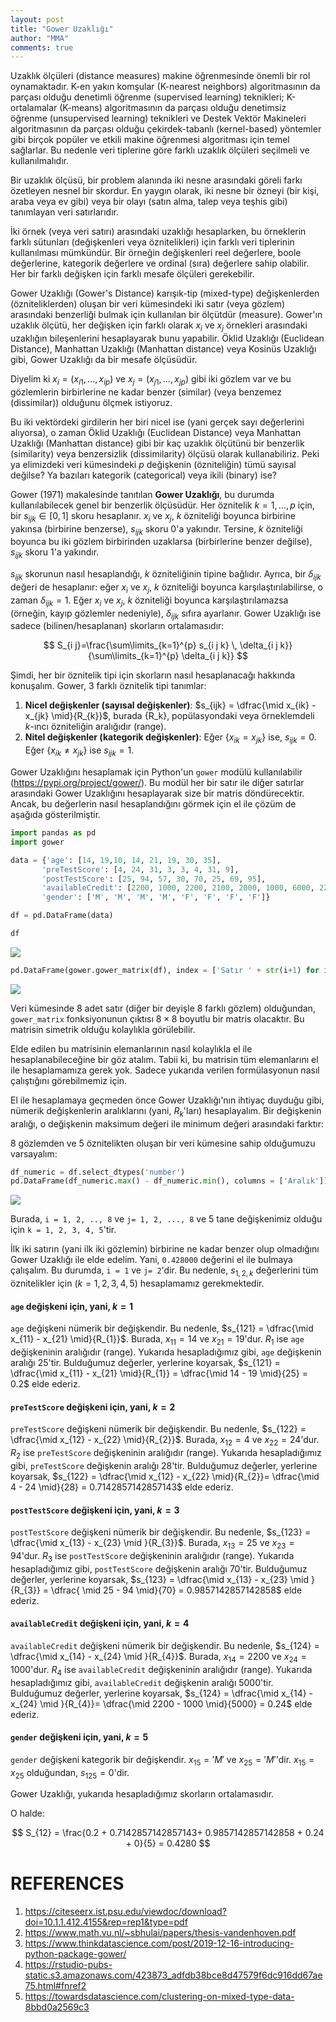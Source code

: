 ```yaml
---
layout: post
title: "Gower Uzaklığı"
author: "MMA"
comments: true
---
```


Uzaklık ölçüleri (distance measures) makine öğrenmesinde önemli bir rol oynamaktadır. K-en yakın komşular (K-nearest neighbors) algoritmasının da parçası olduğu denetimli öğrenme (supervised learning) teknikleri; K-ortalamalar (K-means) algoritmasının da parçası olduğu denetimsiz öğrenme (unsupervised learning) teknikleri ve Destek Vektör Makineleri algoritmasının da parçası olduğu çekirdek-tabanlı (kernel-based) yöntemler gibi birçok popüler ve etkili makine öğrenmesi algoritması için temel sağlarlar. Bu nedenle veri tiplerine göre farklı uzaklık ölçüleri seçilmeli ve kullanılmalıdır. 

Bir uzaklık ölçüsü, bir problem alanında iki nesne arasındaki göreli farkı özetleyen nesnel bir skordur. En yaygın olarak, iki nesne bir özneyi (bir kişi, araba veya ev gibi) veya bir olayı (satın alma, talep veya teşhis gibi) tanımlayan veri satırlarıdır.

İki örnek (veya veri satırı) arasındaki uzaklığı hesaplarken, bu örneklerin farklı sütunları (değişkenleri veya öznitelikleri) için farklı veri tiplerinin kullanılması mümkündür. Bir örneğin değişkenleri reel değerlere, boole değerlerine, kategorik değerlere ve ordinal (sıra) değerlere sahip olabilir. Her bir farklı değişken için farklı mesafe ölçüleri gerekebilir.

Gower Uzaklığı (Gower's Distance) karışık-tip (mixed-type) değişkenlerden (özniteliklerden) oluşan bir veri kümesindeki iki satır (veya gözlem) arasındaki benzerliği bulmak için kullanılan bir ölçütdür (measure). Gower'ın uzaklık ölçütü, her değişken için farklı olarak $x_i$ ve $x_j$ örnekleri arasındaki uzaklığın bileşenlerini hesaplayarak bunu yapabilir. Öklid Uzaklığı (Euclidean Distance), Manhattan Uzaklığı (Manhattan distance) veya Kosinüs Uzaklığı gibi, Gower Uzaklığı da bir mesafe ölçüsüdür.

Diyelim ki $x_i = (x_{i1}, \dots, x_{ip})$ ve $x_j = (x_{j1}, \dots, x_{jp})$ gibi iki gözlem var ve bu gözlemlerin birbirlerine ne kadar benzer (similar) (veya benzemez (dissimilar)) olduğunu ölçmek istiyoruz.

Bu iki vektördeki girdilerin her biri nicel ise (yani gerçek sayı değerlerini alıyorsa), o zaman Öklid Uzaklığı (Euclidean Distance) veya Manhattan Uzaklığı (Manhattan distance) gibi bir kaç uzaklık ölçütünü bir benzerlik (similarity) veya benzersizlik (dissimilarity) ölçüsü olarak kullanabiliriz. Peki ya elimizdeki veri kümesindeki $p$ değişkenin (özniteliğin) tümü sayısal değilse? Ya bazıları kategorik (categorical) veya ikili (binary) ise?

Gower (1971) makalesinde tanıtılan **Gower Uzaklığı**, bu durumda kullanılabilecek genel bir benzerlik ölçüsüdür. Her öznitelik $k = 1, \dots, p$ için, bir $s_{ijk} \in [0,1]$ skoru hesaplanır. $x_i$ ve $x_j$, $k$ özniteliği boyunca birbirine yakınsa (birbirine benzerse), $s_{ijk}$ skoru 0'a yakındır. Tersine, $k$ özniteliği boyunca bu iki gözlem birbirinden uzaklarsa (birbirlerine benzer değilse), $s_{ijk}$ skoru 1'a yakındır.

$s_{ijk}$ skorunun nasıl hesaplandığı, $k$ özniteliğinin tipine bağlıdır. Ayrıca, bir $\delta_{ijk}$ değeri de hesaplanır: eğer $x_i$ ve $x_j$, $k$ özniteliği boyunca karşılaştırılabilirse, o zaman $\delta_{ijk} = 1$. Eğer $x_i$ ve $x_j$, $k$ özniteliği boyunca karşılaştırılamazsa (örneğin, kayıp gözlemler nedeniyle), $\delta_{ijk}$ sıfıra ayarlanır. Gower Uzaklığı ise sadece (bilinen/hesaplanan) skorların ortalamasıdır:

$$
S_{i j}=\frac{\sum\limits_{k=1}^{p} s_{i j k} \, \delta_{i j k}}{\sum\limits_{k=1}^{p} \delta_{i j k}}
$$

Şimdi, her bir öznitelik tipi için skorların nasıl hesaplanacağı hakkında konuşalım. Gower, 3 farklı öznitelik tipi tanımlar:

1. **Nicel değişkenler (sayısal değişkenler)**: $s_{ijk} = \dfrac{\mid x_{ik} - x_{jk} \mid}{R_{k}}$, burada {R_k}, popülasyondaki veya örneklemdeli $k$-ıncı özniteliğin aralığıdır (range).
2. **Nitel değişkenler (kategorik değişkenler)**: Eğer $\{ x_{ik} = x_{jk} \}$ ise, $s_{ijk} = 0$. Eğer $\{ x_{ik} \neq x_{jk} \}$ ise $s_{ijk} = 1$.

Gower Uzaklığını hesaplamak için Python'un `gower` modülü kullanılabilir (https://pypi.org/project/gower/). Bu modül her bir satır ile diğer satırlar arasındaki Gower Uzaklığını hesaplayarak size bir matris döndürecektir. Ancak, bu değerlerin nasıl hesaplandığını görmek için el ile çözüm de aşağıda gösterilmiştir.

```python
import pandas as pd
import gower

data = {'age': [14, 19,10, 14, 21, 19, 30, 35],
       'preTestScore': [4, 24, 31, 3, 3, 4, 31, 9],
       'postTestScore': [25, 94, 57, 30, 70, 25, 69, 95],
       'availableCredit': [2200, 1000, 2200, 2100, 2000, 1000, 6000, 2200],
       'gender': ['M', 'M', 'M', 'M', 'F', 'F', 'F', 'F']}

df = pd.DataFrame(data)

df
```

![](https://github.com/mmuratarat/turkish/blob/master/_posts/images/gower_SS1.png?raw=true)

```python
pd.DataFrame(gower.gower_matrix(df), index = ['Satır ' + str(i+1) for i in range(df.shape[0])], columns = ['Satır ' + str(i+1) for i in range(df.shape[0])])
```

![](https://github.com/mmuratarat/turkish/blob/master/_posts/images/gower_SS2.png?raw=true)

Veri kümesinde 8 adet satır (diğer bir deyişle 8 farklı gözlem) olduğundan, `gower_matrix` fonksiyonunun çıktısı $8 \times 8$ boyutlu bir matris olacaktır. Bu matrisin simetrik olduğu kolaylıkla görülebilir. 
 
Elde edilen bu matrisinin elemanlarının nasıl kolaylıkla el ile hesaplanabileceğine bir göz atalım. Tabii ki, bu matrisin tüm elemanlarını el ile hesaplamamıza gerek yok. Sadece yukarıda verilen formülasyonun nasıl çalıştığını görebilmemiz için.

El ile hesaplamaya geçmeden önce  Gower Uzaklığı'nın ihtiyaç duyduğu gibi, nümerik değişkenlerin aralıklarını (yani, $R_k$'ları) hesaplayalım. Bir değişkenin aralığı, o değişkenin maksimum değeri ile minimum değeri arasındaki farktır:
 
8 gözlemden ve 5 öznitelikten oluşan bir veri kümesine sahip olduğumuzu varsayalım:

 ```python
 df_numeric = df.select_dtypes('number')
pd.DataFrame(df_numeric.max() - df_numeric.min(), columns = ['Aralık'])
```

![](https://github.com/mmuratarat/turkish/blob/master/_posts/images/gower_SS3.png?raw=true)

Burada, `i = 1, 2, .., 8` ve `j= 1, 2, ..., 8` ve 5 tane değişkenimiz olduğu için `k = 1, 2, 3, 4, 5`'tir. 

İlk iki satırın (yani ilk iki gözlemin) birbirine ne kadar benzer olup olmadığını Gower Uzaklığı ile elde edelim. Yani, `0.428000` değerini el ile bulmaya çalışalım. Bu durumda, `i = 1` ve `j= 2`'dir. Bu nedenle, $s_{1, 2, k}$ değerlerini tüm öznitelikler için ($k = 1, 2, 3, 4, 5$) hesaplamamız gerekmektedir. 

#### `age` değişkeni için, yani, $k = 1$

`age` değişkeni nümerik bir değişkendir. Bu nedenle, $s_{121} = \dfrac{\mid x_{11} -  x_{21} \mid}{R_{1}}$. Burada, $x_{11} = 14$ ve $x_{21} = 19$'dur. $R_{1}$ ise `age` değişkeninin aralığıdır (range). Yukarıda hesapladığımız gibi, `age` değişkenin aralığı 25'tir. Bulduğumuz değerler, yerlerine koyarsak, $s_{121} =  \dfrac{\mid x_{11} -  x_{21} \mid}{R_{1}} =  \dfrac{\mid 14 - 19 \mid}{25} = 0.2$ elde ederiz.

#### `preTestScore` değişkeni için, yani, $k = 2$

`preTestScore` değişkeni nümerik bir değişkendir. Bu nedenle, $s_{122} = \dfrac{\mid x_{12} -  x_{22} \mid}{R_{2}}$. Burada, $x_{12} = 4$ ve $x_{22} = 24$'dur. $R_{2}$ ise `preTestScore` değişkeninin aralığıdır (range). Yukarıda hesapladığımız gibi, `preTestScore` değişkenin aralığı 28'tir. Bulduğumuz değerler, yerlerine koyarsak, $s_{122} = \dfrac{\mid x_{12} -  x_{22} \mid}{R_{2}}= \dfrac{\mid 4 - 24 \mid}{28} = 0.7142857142857143$ elde ederiz.

#### `postTestScore` değişkeni için, yani, $k = 3$

`postTestScore` değişkeni nümerik bir değişkendir. Bu nedenle, $s_{123} = \dfrac{\mid x_{13} -  x_{23} \mid }{R_{3}}$. Burada, $x_{13} = 25$ ve $x_{23} = 94$'dur. $R_{3}$ ise `postTestScore` değişkeninin aralığıdır (range). Yukarıda hesapladığımız gibi, `postTestScore` değişkenin aralığı 70'tir. Bulduğumuz değerler, yerlerine koyarsak, $s_{123} = \dfrac{\mid x_{13} -  x_{23} \mid }{R_{3}} = \dfrac{ \mid 25 - 94 \mid}{70} = 0.9857142857142858$ elde ederiz.

#### `availableCredit` değişkeni için, yani, $k = 4$

`availableCredit` değişkeni nümerik bir değişkendir. Bu nedenle, $s_{124} = \dfrac{\mid x_{14} -  x_{24} \mid }{R_{4}}$. Burada, $x_{14} = 2200$ ve $x_{24} = 1000$'dur. $R_{4}$ ise `availableCredit` değişkeninin aralığıdır (range). Yukarıda hesapladığımız gibi, `availableCredit` değişkenin aralığı 5000'tir. Bulduğumuz değerler, yerlerine koyarsak, $s_{124} = \dfrac{\mid x_{14} -  x_{24} \mid }{R_{4}}= \dfrac{\mid 2200 - 1000 \mid}{5000} = 0.24$ elde ederiz.

#### `gender` değişkeni için, yani, $k = 5$

`gender` değişkeni kategorik bir değişkendir. $x_{15} = 'M'$ ve $x_{25} = 'M'$'dir. $x_{15} = x_{25}$ olduğundan, $s_{125} = 0$'dir.

Gower Uzaklığı, yukarıda hesapladığımız skorların ortalamasıdır.

O halde:

$$
S_{12} = \frac{0.2 + 0.7142857142857143+ 0.9857142857142858 + 0.24 + 0}{5} = 0.4280
$$

# REFERENCES

1. https://citeseerx.ist.psu.edu/viewdoc/download?doi=10.1.1.412.4155&rep=rep1&type=pdf
2. https://www.math.vu.nl/~sbhulai/papers/thesis-vandenhoven.pdf
3. https://www.thinkdatascience.com/post/2019-12-16-introducing-python-package-gower/
4. https://rstudio-pubs-static.s3.amazonaws.com/423873_adfdb38bce8d47579f6dc916dd67ae75.html#fnref2
5. https://towardsdatascience.com/clustering-on-mixed-type-data-8bbd0a2569c3
